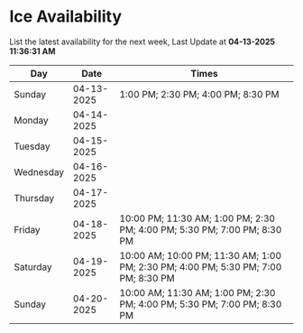 # Ice Availability

List the latest availability for the next week, Last Update at **04-13-2025 11:36:31 AM**

| Day         | Date        | Times       |
| ----------- | ----------- | ----------- |
|Sunday|04-13-2025|1:00 PM; 2:30 PM; 4:00 PM; 8:30 PM|
|Monday|04-14-2025||
|Tuesday|04-15-2025||
|Wednesday|04-16-2025||
|Thursday|04-17-2025||
|Friday|04-18-2025|10:00 PM; 11:30 AM; 1:00 PM; 2:30 PM; 4:00 PM; 5:30 PM; 7:00 PM; 8:30 PM|
|Saturday|04-19-2025|10:00 AM; 10:00 PM; 11:30 AM; 1:00 PM; 2:30 PM; 4:00 PM; 5:30 PM; 7:00 PM; 8:30 PM|
|Sunday|04-20-2025|10:00 AM; 11:30 AM; 1:00 PM; 2:30 PM; 4:00 PM; 5:30 PM; 7:00 PM; 8:30 PM|
